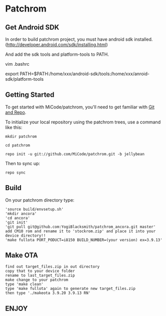 Patchrom
===========

Get Android SDK
----------------

In order to build patchrom project, you must have android sdk installed.(http://developer.android.com/sdk/installing.html)

And add the sdk tools and platform-tools to PATH.

vim .bashrc

export PATH=$PATH:/home/xxx/android-sdk/tools:/home/xxx/anroid-sdk/platform-tools

Getting Started
---------------

To get started with MiCode/patchrom, you'll need to get
familiar with [Git and Repo](http://source.android.com/download/using-repo).

To initialize your local repository using the patchrom trees, use a command like this:

    mkdir patchrom

    cd patchrom

    repo init -u git://github.com/MiCode/patchrom.git -b jellybean

Then to sync up:

    repo sync

Build
--------

On your patchrom directory type:

    'source build/envsetup.sh'    
    'mkdir ancora'
    'cd ancora'
    'git init'
    'git pull git@github.com:YogiBlacksmith/patchrom_ancora.git master'
    add CM10 rom and rename it to 'stockrom.zip' and place it into your device directory!!
    'make fullota PORT_PODUCT=i8150 BUILD_NUMBER=(your version) ex=3.9.13'
    
Make OTA
---------

    find out target_files.zip in out directory
    copy that to your device folder
    rename to last_target_files.zip
    make change to your patchrom
    type 'make clean'
    type 'make fullota' again to generate new target_files.zip
    then type './makeota 3.9.20 3.9.13 RN'
    
ENJOY
---------
    
